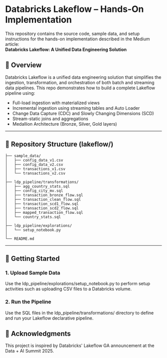 # Databricks Lakeflow – Hands-On Implementation

This repository contains the source code, sample data, and setup instructions for the hands-on implementation described in the Medium article:  
**Databricks Lakeflow: A Unified Data Engineering Solution**

## 📌 Overview

Databricks Lakeflow is a unified data engineering solution that simplifies the ingestion, transformation, and orchestration of both batch and streaming data pipelines. This repo demonstrates how to build a complete Lakeflow pipeline using:

- Full-load ingestion with materialized views
- Incremental ingestion using streaming tables and Auto Loader
- Change Data Capture (CDC) and Slowly Changing Dimensions (SCD)
- Stream-static joins and aggregations
- Medallion Architecture (Bronze, Silver, Gold layers)

---

## 📁 Repository Structure (lakeflow/)

```
├── sample_data/
│   ├── config_data_v1.csv
│   ├── config_data_v2.csv
│   ├── transactions_v1.csv
│   └── transactions_v2.csv
│
├── ldp_pipeline/transformations/
│   ├── agg_country_stats.sql
│   ├── config_city_mv.sql
│   ├── transaction_bronze_flow.sql
│   ├── transaction_clean_flow.sql
│   ├── transaction_scd1_flow.sql
│   ├── transaction_scd2_flow.sql
│   ├── mapped_transaction_flow.sql
│   └── country_stats.sql
│
├── ldp_pipeline/explorations/
│   └── setup_notebook.py
│
└── README.md
```

---

## 🚀 Getting Started

### 1. Upload Sample Data
   Use the ldp_pipeline/explorations/setup_notebook.py to perform setup activities such as uploading CSV files to a Databricks volume.

### 2. Run the Pipeline
   Use the SQL files in the ldp_pipeline/transformations/ directory to define and run your Lakeflow declarative pipeline.

## 🙌 Acknowledgments
This project is inspired by Databricks' Lakeflow GA announcement at the Data + AI Summit 2025.
